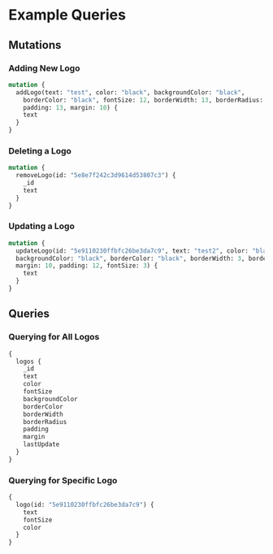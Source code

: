 # Example Queries

## Mutations

### Adding New Logo

```graphql
mutation {
  addLogo(text: "test", color: "black", backgroundColor: "black", 
    borderColor: "black", fontSize: 12, borderWidth: 13, borderRadius: 3, 
    padding: 13, margin: 10) {
    text
  }
}
```

### Deleting a Logo

```graphql
mutation {
  removeLogo(id: "5e8e7f242c3d9614d53807c3") {
    _id
    text
  }
}
```

### Updating a Logo
```graphql
mutation {
  updateLogo(id: "5e9110230ffbfc26be3da7c9", text: "test2", color: "black",
  backgroundColor: "black", borderColor: "black", borderWidth: 3, borderRadius: 3,
  margin: 10, padding: 12, fontSize: 3) {
    text
  }
}
```

## Queries 

### Querying for All Logos

```graphql
{
  logos {
    _id
    text
    color
    fontSize
    backgroundColor
    borderColor
    borderWidth
    borderRadius
    padding
    margin
    lastUpdate
  }
}
```

### Querying for Specific Logo

```graphql
{
  logo(id: "5e9110230ffbfc26be3da7c9") {
    text
    fontSize
    color
  }
}
```